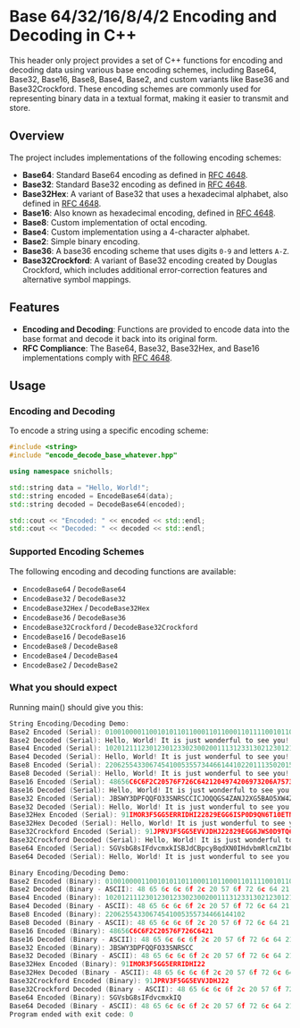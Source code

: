 # Base 64/32/16/8/4/2 Encoding and Decoding in C++

This header only project provides a set of C++ functions for encoding and decoding data using various base encoding schemes, including Base64, Base32, Base16, Base8, Base4, Base2, and custom variants like Base36 and Base32Crockford. These encoding schemes are commonly used for representing binary data in a textual format, making it easier to transmit and store.

## Overview

The project includes implementations of the following encoding schemes:

- **Base64**: Standard Base64 encoding as defined in [RFC 4648](https://tools.ietf.org/html/rfc4648).
- **Base32**: Standard Base32 encoding as defined in [RFC 4648](https://tools.ietf.org/html/rfc4648).
- **Base32Hex**: A variant of Base32 that uses a hexadecimal alphabet, also defined in [RFC 4648](https://tools.ietf.org/html/rfc4648).
- **Base16**: Also known as hexadecimal encoding, defined in [RFC 4648](https://tools.ietf.org/html/rfc4648).
- **Base8**: Custom implementation of octal encoding.
- **Base4**: Custom implementation using a 4-character alphabet.
- **Base2**: Simple binary encoding.
- **Base36**: A base36 encoding scheme that uses digits `0-9` and letters `A-Z`.
- **Base32Crockford**: A variant of Base32 encoding created by Douglas Crockford, which includes additional error-correction features and alternative symbol mappings.

## Features

- **Encoding and Decoding**: Functions are provided to encode data into the base format and decode it back into its original form.
- **RFC Compliance**: The Base64, Base32, Base32Hex, and Base16 implementations comply with [RFC 4648](https://tools.ietf.org/html/rfc4648).

## Usage

### Encoding and Decoding

To encode a string using a specific encoding scheme:

```cpp
#include <string>
#include "encode_decode_base_whatever.hpp" 

using namespace snicholls;

std::string data = "Hello, World!";
std::string encoded = EncodeBase64(data);
std::string decoded = DecodeBase64(encoded);

std::cout << "Encoded: " << encoded << std::endl;
std::cout << "Decoded: " << decoded << std::endl;
```

### Supported Encoding Schemes

The following encoding and decoding functions are available:

- `EncodeBase64` / `DecodeBase64`
- `EncodeBase32` / `DecodeBase32`
- `EncodeBase32Hex` / `DecodeBase32Hex`
- `EncodeBase36` / `DecodeBase36`
- `EncodeBase32Crockford` / `DecodeBase32Crockford`
- `EncodeBase16` / `DecodeBase16`
- `EncodeBase8` / `DecodeBase8`
- `EncodeBase4` / `DecodeBase4`
- `EncodeBase2` / `DecodeBase2`

### What you should expect

Running main() should give you this:

```cpp
String Encoding/Decoding Demo:
Base2 Encoded (Serial): 01001000011001010110110001101100011011110010110000100000010101110110111101110010011011000110010000100001001000000100100101110100001000000110100101110011001000000110101001110101011100110111010000100000011101110110111101101110011001000110010101110010011001100111010101101100001000000111010001101111001000000111001101100101011001010010000001111001011011110111010100100001
Base2 Decoded (Serial): Hello, World! It is just wonderful to see you!
Base4 Encoded (Serial): 1020121112301230123302300200111312331302123012100201020010211310020012211303020012221311130313100200131312331232121012111302121213111230020013101233020013031211121102001321123313110201
Base4 Decoded (Serial): Hello, World! It is just wonderful to see you!
Base8 Encoded (Serial): 220625543306745410053557344661441022011135020151346201523527156410073557334621453446316533020164336201633126244036267565102
Base8 Decoded (Serial): Hello, World! It is just wonderful to see you!
Base16 Encoded (Serial): 48656C6C6F2C20576F726C6421204974206973206A75737420776F6E64657266756C20746F2073656520796F7521
Base16 Decoded (Serial): Hello, World! It is just wonderful to see you!
Base32 Encoded (Serial): JBSWY3DPFQQFO33SNRSCCICJOQQGS4ZANJ2XG5BAO5XW4ZDFOJTHK3BAORXSA43FMUQHS33VEE
Base32 Decoded (Serial): Hello, World! It is just wonderful to see you!
Base32Hex Encoded (Serial): 91IMOR3F5GG5ERRIDHI22829EGG6ISP0D9QN6T10ETNMSP35E9J7AR10EHNI0SR5CKG7IRRL44
Base32Hex Decoded (Serial): Hello, World! It is just wonderful to see you!
Base32Crockford Encoded (Serial): 91JPRV3F5GG5EVVJDHJ22829EGG6JWS0D9TQ6X10EXQPWS35E9K7AV10EHQJ0WV5CMG7JVVN44
Base32Crockford Decoded (Serial): Hello, World! It is just wonderful to see you!
Base64 Encoded (Serial): SGVsbG8sIFdvcmxkISBJdCBpcyBqdXN0IHdvbmRlcmZ1bCB0byBzZWUgeW91IQ
Base64 Decoded (Serial): Hello, World! It is just wonderful to see you!

Binary Encoding/Decoding Demo:
Base2 Encoded (Binary): 01001000011001010110110001101100011011110010110000100000010101110110111101110010011011000110010000100001
Base2 Decoded (Binary - ASCII): 48 65 6c 6c 6f 2c 20 57 6f 72 6c 64 21  | Hello, World!
Base4 Encoded (Binary): 1020121112301230123302300200111312331302123012100201
Base4 Decoded (Binary - ASCII): 48 65 6c 6c 6f 2c 20 57 6f 72 6c 64 21  | Hello, World!
Base8 Encoded (Binary): 22062554330674541005355734466144102
Base8 Decoded (Binary - ASCII): 48 65 6c 6c 6f 2c 20 57 6f 72 6c 64 21  | Hello, World!
Base16 Encoded (Binary): 48656C6C6F2C20576F726C6421
Base16 Decoded (Binary - ASCII): 48 65 6c 6c 6f 2c 20 57 6f 72 6c 64 21  | Hello, World!
Base32 Encoded (Binary): JBSWY3DPFQQFO33SNRSCC
Base32 Decoded (Binary - ASCII): 48 65 6c 6c 6f 2c 20 57 6f 72 6c 64 21  | Hello, World!
Base32Hex Encoded (Binary): 91IMOR3F5GG5ERRIDHI22
Base32Hex Decoded (Binary - ASCII): 48 65 6c 6c 6f 2c 20 57 6f 72 6c 64 21  | Hello, World!
Base32Crockford Encoded (Binary): 91JPRV3F5GG5EVVJDHJ22
Base32Crockford Decoded (Binary - ASCII): 48 65 6c 6c 6f 2c 20 57 6f 72 6c 64 21  | Hello, World!
Base64 Encoded (Binary): SGVsbG8sIFdvcmxkIQ
Base64 Decoded (Binary - ASCII): 48 65 6c 6c 6f 2c 20 57 6f 72 6c 64 21  | Hello, World!
Program ended with exit code: 0
```
